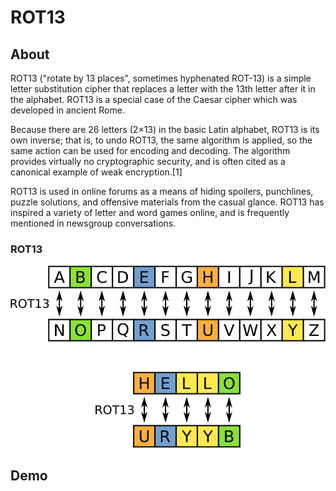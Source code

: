 ROT13
=================


About
---
ROT13 ("rotate by 13 places", sometimes hyphenated ROT-13) is a simple letter substitution cipher that replaces a letter with the 13th letter after it in the alphabet. ROT13 is a special case of the Caesar cipher which was developed in ancient Rome.

Because there are 26 letters (2×13) in the basic Latin alphabet, ROT13 is its own inverse; that is, to undo ROT13, the same algorithm is applied, so the same action can be used for encoding and decoding. The algorithm provides virtually no cryptographic security, and is often cited as a canonical example of weak encryption.[1]

ROT13 is used in online forums as a means of hiding spoilers, punchlines, puzzle solutions, and offensive materials from the casual glance. ROT13 has inspired a variety of letter and word games online, and is frequently mentioned in newsgroup conversations. 

### ROT13

![](../ROT13/800px-ROT13_table_with_example.svg.png)

   
Demo
---

```gcc rot13 -o rot-13_test.c rot-13.c
```

